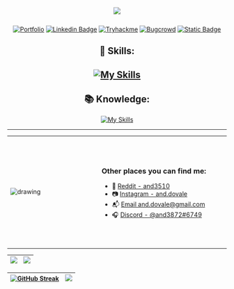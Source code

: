 
<h1 align="center"> </h1>

<h1 align="center">
    <img src="https://readme-typing-svg.herokuapp.com/?font=Righteous&size=55&center=true&vCenter=true&width=600&height=70&duration=3000&lines=Hi+There!+👋;+I'm+Anderson+🙋🏽‍♂️!;" />   
</h1>

<div align="center">

[![Portfolio](https://img.shields.io/badge/MY%20PORTFOLIO-blue?style=for-the-badge&color=%23ee1611)](https://and3510.github.io/)
[![Linkedin Badge](https://img.shields.io/badge/-Linkedin-blue?style=for-the-badge&logo=Linkedin&logoColor=white)](https://www.linkedin.com/in/anderson-do-vale-b9749426b/)
[![Tryhackme](https://img.shields.io/badge/-TryHackMe-%23212C42?style=for-the-badge&logo=tryhackme&logoColor=white)](https://tryhackme.com/p/anderson3510)
[![Bugcrowd](https://img.shields.io/badge/-Bugcrowd-%23F26822?style=for-the-badge&logo=bugcrowd&logoColor=white)](https://bugcrowd.com/and3510)
[![Static Badge](https://img.shields.io/badge/BEECROWD-red?style=for-the-badge&logo=beecrowd&logoColor=purple&labelColor=purple&color=%23e7ee11)](https://judge.beecrowd.com/pt/profile/813043)




</div>



<h2 align="center">💪 Skills:<h2>  
  
<div align="center">

[![My Skills](https://skillicons.dev/icons?i=typescript,javascript,python,html,css,linux,git,docker,mysql,figma)](https://skillicons.dev)

</div>


<h2 align="center">📚 Knowledge:</h2> 

<div align="center">

[![My Skills](https://skillicons.dev/icons?i=kali,react,bash,django,postman,arduino,java,ubuntu,firebase)](https://skillicons.dev)


</div>

---

<table border="0" cellspacing="0" cellpadding="0" >
  <tr>
    <td style="border: 0"; width="250px">
        <img src="./duck.jpeg" alt="drawing" width="300" height="250" />
    </td>
    <td width="300px">
      <h3>Other places you can find me:</h3>
      <ul>
        <li>
          🤖 <a href="https://www.reddit.com/user/and3510/"
          >Reddit - and3510</a>
        </li>
        <li>
          📷 <a href="https://www.instagram.com/and.dovale/">Instagram - and.dovale</a>
        </li>
        <li>
          📬 <a href="#">Email and.dovale@gmail.com</a>
        </li>
        <li>
          🎧 <a href="#"
          > Discord - @and3872#6749 </a>
        </li>
      </ul>
    </td>
    <td>
      <img src="./coding.gif" alt="drawing" width="350" height="250"/> 
    </td>
  </tr>
</table>





| ![](http://github-profile-summary-cards.vercel.app/api/cards/profile-details?username=and3510&theme=discord_old_blurple) | ![](http://github-profile-summary-cards.vercel.app/api/cards/repos-per-language?username=and3510&theme=discord_old_blurple) | 
| :-: | :-: |


| [![GitHub Streak](https://github-readme-streak-stats.herokuapp.com?user=and3510&theme=iceberg)](https://git.io/streak-stats) | ![](http://github-profile-summary-cards.vercel.app/api/cards/stats?username=and3510&theme=discord_old_blurple)|
| :-: | :-: |






